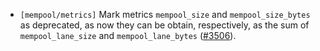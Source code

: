 - `[mempool/metrics]` Mark metrics `mempool_size` and `mempool_size_bytes` as
  deprecated, as now they can be obtain, respectively, as the sum of
  `mempool_lane_size` and `mempool_lane_bytes`
  ([\#3506](https://github.com/depinnetwork/por-consensus/issue/3506)).
